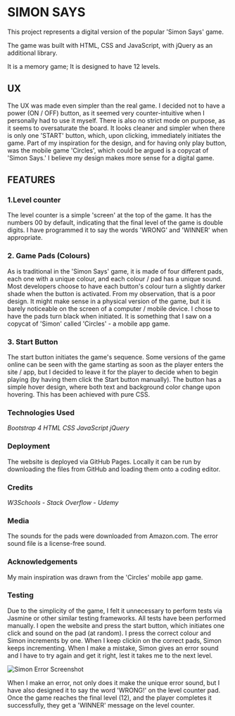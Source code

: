 # **SIMON SAYS**

This project represents a digital version of the popular 'Simon Says' game.

The game was built with HTML, CSS and JavaScript, with jQuery as an additional library.

It is a memory game; It is designed to have 12 levels.

## **UX** 

The UX was made even simpler than the real game. I decided not to have a power (ON / OFF) button, as it seemed very counter-intuitive when I personally had to use it myself.
There is also no strict mode on purpose, as it seems to oversaturate the board.
It looks cleaner and simpler when there is only one 'START' button, which, upon clicking, immediately initiates the game.
Part of my inspiration for the design, and for having only play button, was the mobile game 'Circles', which could be argued is a copycat of 'Simon Says.'
I believe my design makes more sense for a digital game.

## **FEATURES**

### **1.Level counter**

The level counter is a simple 'screen' at the top of the game. It has the numbers 00 by default, indicating that the final level of the game is double digits.
I have programmed it to say the words 'WRONG' and 'WINNER' when appropriate.

### **2. Game Pads (Colours)**

As is traditional in the 'Simon Says' game, it is made of four different pads, each one with a unique colour, and each colour / pad has a unique sound.
Most developers choose to have each button's colour turn a slightly darker shade when the button is activated. From my observation, that is a poor design. It might make sense in a physical version of the game, but it is barely noticeable on the screen of a computer / mobile device. I chose to have the pads turn black when initiated. It is something that I saw on a copycat of 'Simon' called 'Circles' - a mobile app game.

### **3. Start Button**

The start button initiates the game's sequence. Some versions of the game online can be seen with the game starting as soon as the player enters the site / app, but I decided to leave it for the player to decide when to begin playing (by having them click the Start button manually).
The button has a simple hover design, where both text and background color change upon hovering. This has been achieved with pure CSS.

### **Technologies Used**

*Bootstrap 4*
*HTML*
*CSS*
*JavaScript*
*jQuery*

### **Deployment**

The website is deployed via GitHub Pages.
Locally it can be run by downloading the files from GitHub and loading them onto a coding editor.

### **Credits**

*W3Schools* - *Stack Overflow* - *Udemy*

### **Media**

The sounds for the pads were downloaded from Amazon.com.
The error sound file is a license-free sound.

### **Acknowledgements**

My main inspiration was drawn from the 'Circles' mobile app game.

### **Testing**

Due to the simplicity of the game, I felt it unnecessary to perform tests via Jasmine or other similar testing frameworks.
All tests have been performed manually.
I open the website and press the start button, which initiates one click and sound on the pad (at random).
I press the correct colour and Simon increments by one. When I keep clickin on the correct pads, Simon keeps incrementing.
When I make a mistake, Simon gives an error sound and I have to try again and get it right, lest it takes me to the next level.

![Simon Error Screenshot](https://i.imgur.com/hlkCz2U.jpg "Simon Error")

When I make an error, not only does it make the unique error sound, but I have also designed it to say the word 'WRONG!' on the level counter pad.
Once the game reaches the final level (12), and the player completes it successfully, they get a 'WINNER' message on the level counter.

